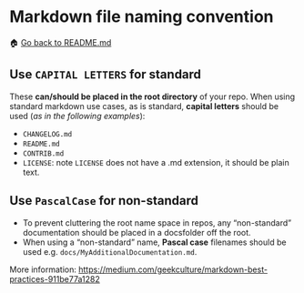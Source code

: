 # Markdown file naming convention

🏠 [Go back to README.md](/README.md)

## Use `CAPITAL LETTERS` for standard

These **can/should be placed in the root directory** of your repo.
When using standard markdown use cases, as is standard, **capital letters** should be used (*as in the following examples*):

- `CHANGELOG.md`
- `README.md`
- `CONTRIB.md`
- `LICENSE`: note `LICENSE` does not have a .md extension, it should be plain text.
  
## Use `PascalCase` for non-standard

- To prevent cluttering the root name space in repos, any “non-standard” documentation should be placed in a docsfolder off the root.
- When using a “non-standard” name, **Pascal case** filenames should be used e.g. `docs/MyAdditionalDocumentation.md`.

More information: <https://medium.com/geekculture/markdown-best-practices-911be77a1282>
